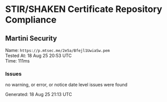 # STIR/SHAKEN Certificate Repository Compliance

## Martini Security

Name: `https://p.mtsec.me/2e5a/Bfejl1UwiaSw.pem`\
Tested At: 18 Aug 25 20:53 UTC\
Time: 111ms

### Issues

no warning, or error, or notice date level issues were found

Generated: 18 Aug 25 21:13 UTC
